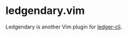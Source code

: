 ledgendary.vim
==============

Ledgendary is another Vim plugin for [ledger-cli][].

[ledger-cli]: https://ledger-cli.org
